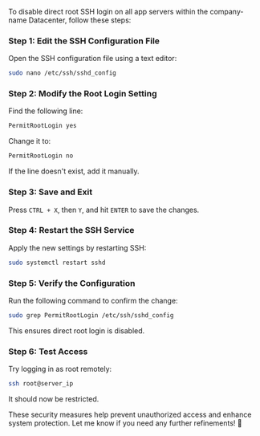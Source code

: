 To disable direct root SSH login on all app servers within the company-name Datacenter, follow these steps:

### **Step 1: Edit the SSH Configuration File**
Open the SSH configuration file using a text editor:

```sh
sudo nano /etc/ssh/sshd_config
```

### **Step 2: Modify the Root Login Setting**
Find the following line:

```sh
PermitRootLogin yes
```

Change it to:

```sh
PermitRootLogin no
```

If the line doesn't exist, add it manually.

### **Step 3: Save and Exit**
Press `CTRL + X`, then `Y`, and hit `ENTER` to save the changes.

### **Step 4: Restart the SSH Service**
Apply the new settings by restarting SSH:

```sh
sudo systemctl restart sshd
```

### **Step 5: Verify the Configuration**
Run the following command to confirm the change:

```sh
sudo grep PermitRootLogin /etc/ssh/sshd_config
```

This ensures direct root login is disabled.

### **Step 6: Test Access**
Try logging in as root remotely:

```sh
ssh root@server_ip
```

It should now be restricted.

These security measures help prevent unauthorized access and enhance system protection. Let me know if you need any further refinements! 🚀
